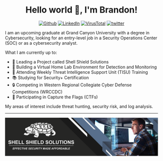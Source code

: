 <h1 align = "center"> Hello  world 👋, I'm Brandon!</h1>

<p style="text-align:center"> <a href="https://github.com/Fazqix" target="_blank"><img alt="Github"
src="https://img.shields.io/badge/GitHub-black?&style=flat&logo=Github&logoColor=white" /></a>
<a href="https://www.linkedin.com/in/brandon-hollas/" target="_blank"><img alt="LinkedIn"
src="https://img.shields.io/badge/Linkedin-white?&style=flat&logo=linkedin&logoColor=blue" /></a>
<a href="https://www.virustotal.com/gui/user/Fazqix" target="_blank"><img alt="VirusTotal"
src="https://img.shields.io/badge/VirusTotal-white?&style=flat&logo=virustotal&logoColor=blue" /></a>
<a href="https://twitter.com/Fazqix" target="_blank"><img alt="twitter"
src="https://img.shields.io/badge/Twitter-white?&style=flat&logo=twitter&logoColor=blue" /></a>

I am an upcoming graduate at Grand Canyon University with a degree in Cybersecurity, looking for an entry-level job in a Security Operations Center (SOC) or as a cybersecurity analyst. 

What I am currently up to:
- 📣  Leading a Project called Shell Shield Solutions
- 🔨  Building a Virtual Home Lab Environment for Detection and Monitoring
- 🔎  Attending Weekly Threat Intelligence Support Unit (TISU) Training
- 📚  Studying for Security+ Certification
- 🔒  Competing in Western Regional Collegiate Cyber Defense Competitions (WRCCDC)
- 🚩  Participating in Capture the Flags (CTFs)

My areas of interest include threat hunting, security risk, and log analysis.

---

![Chart not found](https://raw.githubusercontent.com/fazqix/fazqix/main/Images/ShellShieldBanner.png) 
